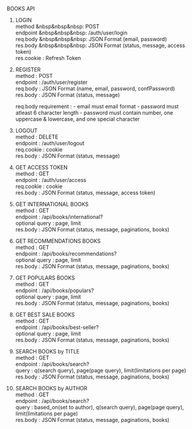 BOOKS API

1. LOGIN\
   method &nbsp&nbsp&nbsp: POST\
   endpoint &nbsp&nbsp&nbsp: /auth/user/login\
   req.body &nbsp&nbsp&nbsp: JSON Format (email, password)\
   res.body &nbsp&nbsp&nbsp: JSON Format (status, message, access token)\
   res.cookie : Refresh Token

2. REGISTER\
   method : POST\
   endpoint : /auth/user/register\
   req.body : JSON Format (name, email, password, confPassword)\
   res.body : JSON Format (status, message)

    req.body requirement : - email must email format - password must atleast 6 character length - password must contain number, one uppercase & lowercase, and one special character

3. LOGOUT\
   method : DELETE\
   endpoint : /auth/user/logout\
   req.cookie : cookie\
   res.body : JSON Format (status, message)

4. GET ACCESS TOKEN\
   method : GET\
   endpoint : /auth/user/access\
   req.cookie : cookie\
   res.body : JSON Format (status, message, access token)

5. GET INTERNATIONAL BOOKS\
   method : GET\
   endpoint : /api/books/international?\
   optional query : page, limit\
   res.body : JSON Format (status, message, paginations, books)

6. GET RECOMMENDATIONS BOOKS\
   method : GET\
   endpoint : /api/books/recommendations?\
   optional query : page, limit\
   res.body : JSON Format (status, message, paginations, books)

7. GET POPULARS BOOKS\
   method : GET\
   endpoint : /api/books/populars?\
   optional query : page, limit\
   res.body : JSON Format (status, message, paginations, books)

8. GET BEST SALE BOOKS\
   method : GET\
   endpoint : /api/books/best-seller?\
   optional query : page, limit\
   res.body : JSON Format (status, message, paginations, books)

9. SEARCH BOOKS by TITLE\
   method : GET\
   endpoint : /api/books/search?\
   query : q(search query), page(page query), limit(limitations per page)\
   res.body : JSON Format (status, message, paginations, books)

10. SEARCH BOOKS by AUTHOR\
    method : GET\
    endpoint : /api/books/search?\
    query : based_on(set to author), q(search query), page(page query), limit(limitations per page)\
    res.body : JSON Format (status, message, paginations, books)
